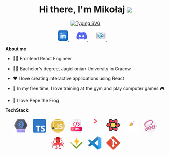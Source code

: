 <div align="center">
   <h1>Hi there, I'm Mikołaj <img src="https://media.giphy.com/media/hvRJCLFzcasrR4ia7z/giphy.gif" width="25px"></h1>
</div>


<p align="center">
  <a href="https://git.io/typing-svg"><img src="https://readme-typing-svg.herokuapp.com?font=Fira+Code&weight=600&size=25&pause=1000&color=388D43&center=true&vCenter=true&random=false&width=435&lines=React+Frontend+Developer" alt="Typing SVG" /></a>
</p>

<div align="center">
  <a href="https://www.linkedin.com/in/miko%C5%82ajoberda/" alt="Linkedin" title="Linkedin account">
    <img width="32px" src="images/linkedin.png"/>
  </a>
  &#8287;&#8287;&#8287;&#8287;&#8287;
  <a href="discordapp.com/users/400011174525140995" alt="Discord" title="Discord account">
    <img width="32px" src="images/discord.png"/>
  </a>
  &#8287;&#8287;&#8287;&#8287;&#8287;
  <a href=mailto:"mikolaj.oberda@gmail.com" alt="Email" title="Send email">
    <img width="32px" src="images/email.png"/>
  </a>
  &#8287;&#8287;&#8287;&#8287;&#8287;
</div>

**About me**

- 👨‍💻 Frontend React Engineer

- 👨‍🎓 Bachelor's degree, Jagiellonian University in Cracow

- ❤️ I love creating interactive applications using React

- 💪 In my free time, I love training at the gym and play computer games 🎮
  
- 🐸 I love Pepe the Frog

**TechStack**

<p align="center">
  <img width="42px" title="React" src="images/react.png" alt="react" style="vertical-align:top; margin:6px"/>    
  <img width="42px" title="TypeScript" src="images/typescript.png" alt="typescript" style="vertical-align:top; margin:6px"/>
  <img width="42px" title="JavaScript" src="images/javascript.png" alt="javascript" style="vertical-align:top; margin:6px"/>
  <img width="42px" title="HTML" src="images/html.png" alt="html" style="vertical-align:top; margin:6px"/>
  <img width="42px" title="React Router" src="images/react-router.png" alt="reactrouter" style="vertical-align:top; margin:6px"/>
  <img width="42px" title="React Query" src="images/react-query.png" alt="reactquery" style="vertical-align:top; margin:6px"/>
  <img width="42px" title="Styled Components" src="images/styled-components.png" alt="styledcomponents" style="vertical-align:top; margin:6px"/>
  <img width="42px" title="SASS" src="images/sass.png" alt="sass" style="vertical-align:top; margin:6px"/>
  <img width="42px" title="React Testing Library" src="images/rtl.png" alt="rtl" style="vertical-align:top; margin:6px"/>
  <img width="42px" title="Vitest" src="images/vitest.png" alt="vitest" style="vertical-align:top; margin:6px"/>
  <img width="42px" title="Visual Studio Code" src="images/vsc.png" alt="vsc" style="vertical-align:top; margin:6px"/>
  <img width="42px" title="Git" src="images/git.png" alt="git" style="vertical-align:top; margin:6px"/>
</p>
  
